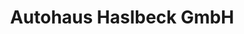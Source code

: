 ---
title: "Autohaus Haslbeck GmbH"
url: /muehldorf-am-inn/autohaus-haslbeck-gmbh/
shop: Autohaus
---